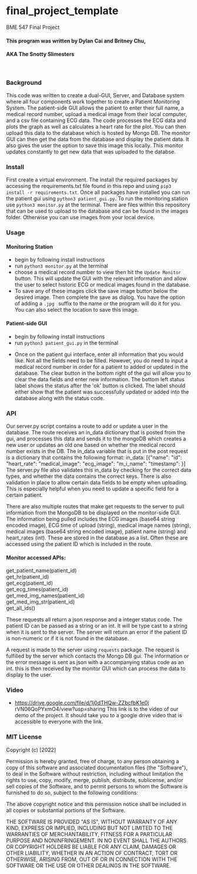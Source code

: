 # final_project_template
BME 547 Final Project

#### This program was written by Dylan Cai and Britney Chu,
#### AKA The Snotty Slimesters
<br/>

### Background
This code was written to create a dual-GUI, Server, and Database system where
all four components work together to create a Patient Monitoring System. The
patient-side GUI allows the patient to enter their full name, a medical record
number, upload a medical image from their local computer, and a csv file
containing ECG data. The code processes the ECG data and plots the graph as
well as calculates a heart rate for the plot. You can then upload this data to
the database which is hosted by Mongo DB. The monitor GUI can then get the data
from the database and display the patient data. It also gives the user the
option to save this image this locally. This monitor updates constantly to get
new data that was uploaded to the databse.
<br/>

### Install
First create a virtual environment. The install the required packages by
accessing the requirements.txt file found in this repo and using
`pip3 install -r requirements.txt`. Once all packages have installed you
can run the patient gui using `python3 patient_gui.py`. To run the monitoring
station use `python3 monitor.py` at the terminal. There are files within this
repository that can be used to upload to the database and can be found in the
images folder. Otherwise you can use images from your local device.
<br/>

### Usage
#### Monitoring Station
* begin by following install instructions
* run `python3 monitor.py` at the terminal
* choose a medical record number to view then hit the `Update Monitor` button.
This will update the GUI with the relevant information and allow the
user to select historic ECG or medical images found in the database.
* To save any of these images click the save image button below
the desired image. Then complete the save as dialog. You have the option of
adding a `.jpg ` suffix to the name or the program will do it for you. You
can also select the location to save this image.

#### Patient-side GUI
* begin by following install instructions
* run `python3 patient_gui.py` in the terminal
- Once on the patient gui interface, enter all information that you would like.
Not all the fields need to be filled. However, you do need to input a medical
record number in order for a patient to added or updated in the database. The
clear button in the bottom right of the gui will allow you to clear the data fields
and enter new information. The bottom left status label shows the status after the 'ok'
button is clicked. The label should either show that the patient was successfully
updated or added into the database along with the status code.


### API
Our server.py script contains a route to add or update a user in the database.
The route receives an in_data dictionary that is posted from the gui, and
processes this data and sends it to the mongoDB which creates a new user or
updates an old one based on whether the medical record number exists in the
DB. The in_data variable that is put in the post request is a dictionary that
contains the following format:
in_data:
    [{"name": <string>
    "id": <integer>
    "heart_rate": <int1>
    "medical_image": <string1>
    "ecg_image": <string1>
    "m_i_name": <string1>
    "timestamp": <string1> }]
The server.py file also validates this in_data by checking for the correct
data types, and whether the data contains the correct keys. There is also
validation in place to allow certain data fields to be empty when uploading.
This is especially helpful when you need to update a specific field for a
certain patient.
    
There are also multiple routes that make get requests to the server to
pull information from the MongoDB to be displayed on the monitor-side GUI.
The information being pulled includes the ECG images (base64 string encoded image),
ECG time of upload (string), medical image names (string), medical images
(base64 string encoded image), patient name (string) and heart_rates (int).
These are stored in the database as a list. Often these are accessed using the
patient ID which is included in the route. 

#### Monitor accessed APIs:
get_patient_name(patient_id)<br />
get_hr(patient_id)<br />
get_ecg(patient_id)<br />
get_ecg_times(patient_id)<br />
get_med_img_names(patient_id)<br />
get_med_img_str(patient_id)<br />
get_all_ids()<br />

These requests all return a json response and a integer status code.
The patient ID can be passed as a string or an int. It will be type
cast to a string when it is sent to the server. The server will return
an error if the patient ID is non-numeric or if it is not found in the
database.

A request is made to the server using `requests` package. The request is
fulfilled by the server which contacts the Mongo DB gui. The information or
the error message is sent as json with a accompanying status code as an
int. this is then received by the monitor GUI which can process the data to
display to the user.

### Video
- https://drive.google.com/file/d/1j0dTHQw-ZZbcfbK1e0j
rVN06QoPYxmO4/view?usp=sharing
This link is to the video of our demo of the project. It should take you
to a google drive video that is accessible to everyone with the link.

### MIT License

Copyright (c) [2022]

Permission is hereby granted, free of charge, to any person obtaining a copy
of this software and associated documentation files (the "Software"), to deal
in the Software without restriction, including without limitation the rights
to use, copy, modify, merge, publish, distribute, sublicense, and/or sell
copies of the Software, and to permit persons to whom the Software is
furnished to do so, subject to the following conditions:

The above copyright notice and this permission notice shall be included in all
copies or substantial portions of the Software.

THE SOFTWARE IS PROVIDED "AS IS", WITHOUT WARRANTY OF ANY KIND, EXPRESS OR
IMPLIED, INCLUDING BUT NOT LIMITED TO THE WARRANTIES OF MERCHANTABILITY,
FITNESS FOR A PARTICULAR PURPOSE AND NONINFRINGEMENT. IN NO EVENT SHALL THE
AUTHORS OR COPYRIGHT HOLDERS BE LIABLE FOR ANY CLAIM, DAMAGES OR OTHER
LIABILITY, WHETHER IN AN ACTION OF CONTRACT, TORT OR OTHERWISE, ARISING FROM,
OUT OF OR IN CONNECTION WITH THE SOFTWARE OR THE USE OR OTHER DEALINGS IN THE
SOFTWARE.